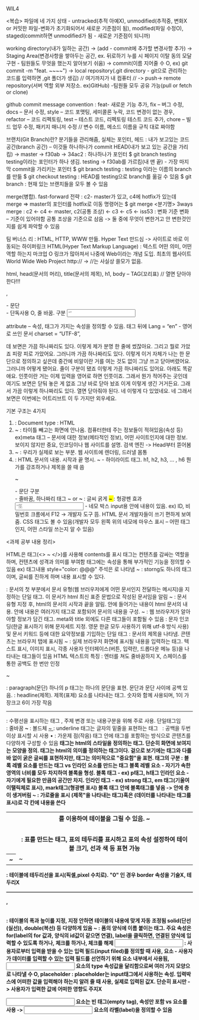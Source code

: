 WIL4

<복습>
파일에 네 가지 상태 - untracked(추적 아예X), unmodified(추적중, 변화X or 커밋한 파일-변화가 초기화되어서 새로운 기준점이 됨), modified(파일 수정O), staged(commit하면 unmodified가 됨 - 새로운 기준점이 되니까)

working directory(내가 일하는 공간) -> (add - commit에 추가할 변경사항 추가) -> Staging Area(변경사항을 쌓아두는 공간, ex. 뒤로하기 누를 시 페이지 이탈 동의 모달구현 - 팀원들도 무엇을 했는지 알아보기 쉬움) -> commit(이름 지어줄 수 O, ex) git commit -m "feat. ~~~~") -> local repository(.git directory - git으로 관리하는 코드를 입력하면 ,git 폴더가 생김) // 여기까지가 내 컴퓨터 // -> push-> remote repository(서버 역할 외부 저장소. ex)GitHub) -팀원들 모두 공유 가능(pull or fetch or clone)

github commit message convention : feat- 새로운 기능 추가, fix – 버그 수정, docs – 문서 수정, style – 코드 포맷팅, 세미콜론 누락, 코드 변경이 없는 경우, refactor – 코드 리펙토링, test – 테스트 코드, 리펙토링 테스트 코드 추가, chore – 빌드 업무 수정, 패키지 매니저 수정 // 변수 이름, 메소드 이름을 규칙 대로 짜야함

브랜치(Git Branch)란? 분기들을 관리해줌, 실체는 포인터, 헤드 : 내가 보고있는 코드 공간(branch 공간) – 이것들 하나하나가 commit
HEAD(내가 보고 있는 공간을 가리킴) -> master -> f30ab -> 34ac2 : 하나하나가 포인터
$ git branch testing testing이라는 포인터가 하나 생김. testing -> f30ab를 가르킴(내 맨 끝) - 가장 마지막 commit을 가리키는 포인터
$ git branch testing : testing 이라는 이름의 branch를 만듦
$ git checkout testing : HEAD를 testing으로 branch를 옮길 수 있음
$ git branch : 현재 있는 브랜치들을 모두 볼 수 있음

merge(병합). fast-forward 전략 : c2- master가 있고, c4에 hotfix가 있는데 merge => master의 포인터를 hotfix로 이동 명령어는 $ git merge <분기명>
3ways merge : c2 <- c4 <- master, c2(공통 조상) <- c3 <- c5 <- iss53 : 변화 기준
변화 – 기준이 있어야함 공통 조상을 기준으로 삼음 -> 둘 중에 무엇이 변한거고 안 변한것인지를 쉽게 파악할 수 있음

팀 버너스 리 : HTML, HTTP, WWW 만듦. Hyper Text 만드심 -> 사이트로 바로 이동되는 하이퍼링크
HTML(Hyper Text Markup Language) : 텍스트 어떤 의미, 어떤 역할 하는지 마크업 O
링크가 많아져서 나중에 Web이라는 개념 도입. 최초의 웹사이트 World Wide Web Project
http:// -> //는 사실상 쓸모가 없음.

<HTML 기본 골격>
<html Lang=“en”>

html, head(문서의 머리), title(문서의 제목), h1, body – TAG(꼬리표) // 열면 닫아야한다!!!

<p> , </p>- 문단
<br/> - 단독사용 O, 줄 바꿈. 구분
<input placeholder = “”>

attribute – 속성, 태그가 가지는 속성을 정의할 수 있음. 태그 뒤에 Lang = “en” - 영어로 쓰인 문서 charset = “UTF-8”,

데 보면은 가끔 하나짜리도 있다. 이렇게 제가 분명 한 줄에 썼잖아요. 그리고 뭘로 가았죠 피랑 피로 가았어요. 그러니까 가끔 하나짜리도 있다. 이렇게 이거 자체가 나는 한 문단으로 정의하고 싶은데 중간에 비알이란 거를 여는 것도 없이 그냥 쓰고 닫아버렸어요. 그러니까 어떻게 됐어요. 줄이 구분이 됐죠 이렇게 가끔 하나짜리도 있어요. 아래도 똑같애요. 인풋이란 거는 이제 입력을 영어로 하면 인풋이죠. 그래서 뭔가 적어주는 곳인데 여기도 보면은 닫둬 놓은 게 없죠 그냥 바로 닫아 놨죠 이게 이렇게 생긴 거거든요. 그래서 가끔 이렇게 하나짜리도 있다. 열면 닫아줘야 된다. 네 이렇게 다 있었네요. 네 그래서 보면은 이번에는 어트리브트 이 두 가지만 외우세요.

기본 구조는 4가지

1. <!DOCTYPE html> : Document type : HTML
2. <head> ~ </head> : 타이틀 빼고는 화면에 안나옴. 컴퓨터한테 주는 정보들이 적혀있음(속성 등) ex)meta 태그 – 문서에 대한 정보(메타적인 정보), 어떤 사이트인지에 대한 정보. 보이지 않지만 중요, 인코딩이나 웹 사이트를 설명. 검색 엔진 -> Head부터 뜯어봄
3. <body> ~ </body> : 우리가 실제로 보는 부분. 웹 사이트에 렌더링, 드러낼 몸통
4. <html ~~> </html> : HTML 문서의 내용. 시작과 끝 명시.
   <h> ~ </h> - 하이라이트 태그. h1, h2, h3, ... , h6 뭔가를 강조하거나 제목을 쓸 때 씀
   <p> ~ </p> - 문단 구분
   <br/> - 줄바꿈, 하나짜리 태그
   <storng> ~ </strong> or <b> ~ </b> : 글씨 굵게
   <mark> ~ </mark> : 형광펜 효과
   <input placeholder = “또 이렇게”/> - 네모 박스 input용 안에 내용이 있음. ex) ID, 비밀번호
   크롬에서 F12 -> 개발자 도구 뜸. HTML 문서 개발자들이 쓰기 편하게 보여줌. CSS 태그도 볼 수 있음(개발자 모두 왼쪽 위의 네모에 마우스 표시 – 어떤 태그인지, 어떤 스타일 쓰는지 알 수 있음)

<과제 공부 내용 정리>

HTML은 태그(<> ~ </>)를 사용해 contents를 표시
태그는 컨텐츠를 감싸는 역할을 하며, 컨텐츠에 성격과 의미를 부여함
태그에는 속성을 통해 부가적인 기능을 정의할 수 있음 ex) 태그내용 style="color: @@@"
주석은 <!-- -->로 나타냄
<storng> ~ </strong> : storng도 하나의 태그이며, 글씨를 진하게 하며 내용 표시할 수 있다.

<!DOCTYPE html> : 문서의 첫 부분에서 문서 유형(웹 브러우저에게 어떤 문서인지 전달하는 메시지)을 지정하는 단일 태그. 이 문서가 html 최신 표준 문법으로 작성된 문서임을 알림
<html> ~ </html> : 문서 유형 지정 후, html의 문서의 시작과 끝을 알림. 안에 들어가는 내용이 html 문서의 내용. 안에 내용은 여러가지 태그로 포함되어 문서의 내용을 구성.
<head> ~ </head> : 웹 브라우저가 알아야할 정보가 담긴 태그. meta와 title 외에도 다른 태그들이 포함될 수 있음
<meta charset="utf-8"> : 문자 인코딩(한글 표시하기 위해 문자세트 지정. 영문 한글 모두 사용하기 위해 utf-8 방식 사용) 및 문서 키워드 등에 대한 요약정보를 기입하는 단일 태그
<title> ~ </title> : 문서의 제목을 나타냄. 콘텐츠는 브라우저 탭에 표시됨
<body> ~ </body> : 실제 브라우저 화면에 표시될 내용을 입력하는 태그.  텍스트 표시, 이미지 표시, 각종 사용자 인터페이스(버튼, 입력란, 드롭다운 메뉴 등)을 나타내는 태그들이 있음
HTML 텍스트의 특징 : 엔터를 쳐도 줄바꿈하지 X, 스페이스를 통한 공백도 한 번만 인정
<p> ~ </p> : paragraph(문단) 하나의 p 태그는 하나의 문단을 표현. 문단과 문단 사이에 공백 있음.
<h< ~ </h> : headline(제목). 제목(표제) 요소를 나타내는 태그. 숫자와 함께 사용되며, 1이 가장크고 6이 가장 작음
<hr> : 수평선을 표시하는 태그 , 주제 변경 또는 내용구분을 위해 주로 사용. 단일태그임
<br> : 줄바꿈
<b> ~ </b> : 볼드체
<u> ~ </u>: underline 태그는 글자의 밑줄을 표현하는 태그
&nbsp; : 공백을 두번 이상 표시할 시 사용
&bull; : 가운제 점(작음)
태그 안에 태그를 포함하는 방식으로 콘텐츠를 다양하게 구성할 수 있음
<b> 태그는 html의 스타일을 정의하는 태그. 단순히 화면에 보여지는 모양을 정의.
<strong> 태그는 html의 의미를 정의하는 태그이다. 겉으로 보기에는 <b> 태그와 다를바 없이 굵은 글씨를 표현하지만, <strong> 태그는 의미적으로 "중요함"을 표현.
태그의 구분 : 블록 레벨 요소를 만드는 태그 vs 인라인 요소를 만드는 태그
블록 레벨 요소 - 자기가 속한 영역의 너비를 모두 차지하여 블록을 형성. 블록 태그 - ex) p태그, h태그
인라인 요소 - 자기에게 필요한 만큼의 공간만 차지. 인라인 태그 - ex) strong 태그, em 태그(기울여 이탤릭체로 표시), mark태그(형광펜 표시)
블록 태그 안에 블록태그를 넣음 -> 안에 층이 생겨버림
<table><tr><td><th>를 이용하여 테이블을 그릴 수 있음.
<table> ~ </table> : 표를 만드는 태그, 표의 테두리를 표시하고 표의 속성 설정하여 테이블 크기, 선과 색 등 표현 가능
<tr> ~ </tr> : 가로줄을 표시
<th> ~ </th> (제목"을 나타내는 태그)혹은 <td> ~ </td> (데이터를 나타내는 태그를 표시)로 각 칸에 내용을 쓴다
<table border="속성 값"> : 테이블에 테두리선을 표시(픽셀,pixel 수치로). "0" 인 경우 border 속성을 기술X, 테두리X
<table width="속성 값">, <table height="속성 값"> : 테이블의 폭과 높이를 지정, 지정 안하면 테이블의 내용에 맞게 자동 조정됨
solid(단선(실선)), double(복선) 등 다양하게 있음
<label> ~ </label> : 폼의 양식에 이름 붙이는 태그. 주요 속성은 for(label의 for 값과, 양식의 id값이 같으면 연결), label을 클릭하면, 연결된 양식에 입력할 수 있도록 하거나, 체크를 하거나, 체크를 해제
<input> : 사용자로부터 입력을 받을 수 있는 입력 필드(input filed)를 정의할 때 사용, 요소 - 사용자가 데이터를 입력할 수 있는 입력 필드를 선언하기 위해 <form> 요소 내부에서 사용됨, <input> 요소의 type 속성값을 달리함으로써 여러 가지 모양으로 나타낼 수 O, 
placeholder : placeholder는 input태그에서 사용하는 속성. 입력박스에 어떠한 값을 입력해야 하는지 알려 줄 때 사용, 실제로 입력된 값X. 단순히 표시만 -> 사용자가 입력한 값에 어떠한 영향도 주지X

<input> 요소는 빈 태그(empty tag), 속성만 포함 vs <label> 요소를 사용 -> <input> 요소의 라벨(label)을 정의할 수 있음
